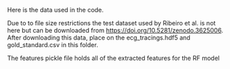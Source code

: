Here is the data used in the code.

Due to to file size restrictions the test dataset used by Ribeiro et al. is not here but can be downloaded from https://doi.org/10.5281/zenodo.3625006. After downloading this data, place on the ecg_tracings.hdf5 and gold_standard.csv in this folder.

The features pickle file holds all of the extracted features for the RF model
